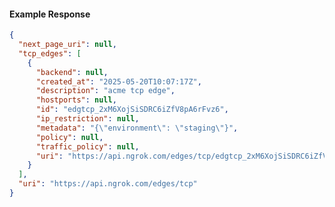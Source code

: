 <!-- Code generated for API Clients. DO NOT EDIT. -->

#### Example Response

```json
{
  "next_page_uri": null,
  "tcp_edges": [
    {
      "backend": null,
      "created_at": "2025-05-20T10:07:17Z",
      "description": "acme tcp edge",
      "hostports": null,
      "id": "edgtcp_2xM6XojSiSDRC6iZfV8pA6rFvz6",
      "ip_restriction": null,
      "metadata": "{\"environment\": \"staging\"}",
      "policy": null,
      "traffic_policy": null,
      "uri": "https://api.ngrok.com/edges/tcp/edgtcp_2xM6XojSiSDRC6iZfV8pA6rFvz6"
    }
  ],
  "uri": "https://api.ngrok.com/edges/tcp"
}
```
